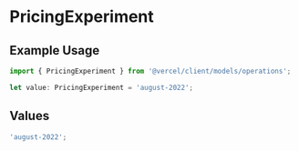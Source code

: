 # PricingExperiment

## Example Usage

```typescript
import { PricingExperiment } from '@vercel/client/models/operations';

let value: PricingExperiment = 'august-2022';
```

## Values

```typescript
'august-2022';
```
